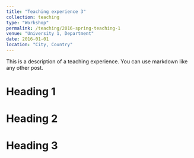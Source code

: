 ```yaml
---
title: "Teaching experience 3"
collection: teaching
type: "Workshop"
permalink: /teaching/2016-spring-teaching-1
venue: "University 1, Department"
date: 2016-01-01
location: "City, Country"
---
```


This is a description of a teaching experience. You can use markdown like any other post.

Heading 1
======

Heading 2
======

Heading 3
======

